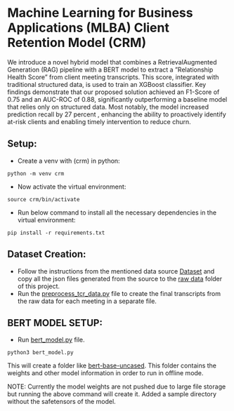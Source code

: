 # Machine Learning for Business Applications (MLBA) Client Retention Model (CRM) 

We introduce a novel hybrid model that combines a RetrievalAugmented Generation (RAG) pipeline with a BERT model to extract a ”Relationship Health Score” from client meeting transcripts. This score, integrated with traditional structured data, is used to train an XGBoost classifier. Key findings demonstrate that our proposed solution achieved an F1-Score of 0.75 and an AUC-ROC of 0.88, significantly outperforming a baseline model that relies only on structured data. Most notably, the model increased prediction recall by 27 percent , enhancing the ability to proactively identify at-risk clients and enabling timely intervention to reduce churn.

## Setup:
* Create a venv with (crm) in python:
```
python -m venv crm
```
* Now activate the virtual environment:
```
source crm/bin/activate
```

* Run below command to install all the necessary dependencies in the virtual environment:
```
pip install -r requirements.txt
```


## Dataset Creation:
* Follow the instructions from the mentioned data source [Dataset](https://github.com/microsoft/topic_conversation/) and copy all the json files generated from the source to the [raw data](./data/source) folder of this project.
* Run the [preprocess_tcr_data.py](./preprocess_tcr_data.py) file to create the final transcripts from the raw data for each meeting in a separate file. 


## BERT MODEL SETUP:
* Run [bert_model.py](./bert_model.py) file. 
```
python3 bert_model.py
```
This will create a folder like [bert-base-uncased](./bert-base-uncased). This folder contains the weights and other model information in order to run in offline mode. 

NOTE: Currently the model weights are not pushed due to large file storage but running the above command will create it. Added a sample directory without the safetensors of the model. 